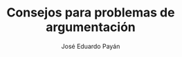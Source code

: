 ---
title: "Consejos para problemas de argumentación"
year: 2022
thumbnail: "assets/img/Logo.png"
topic: "Métodos de ataque de problemas"
file: "assets/pdf/Consejos-para-problemas-de-argumentación.pdf"
author: "José Eduardo Payán"
level: "Básico"
alttext: "Aprendiendo a escribir."
---